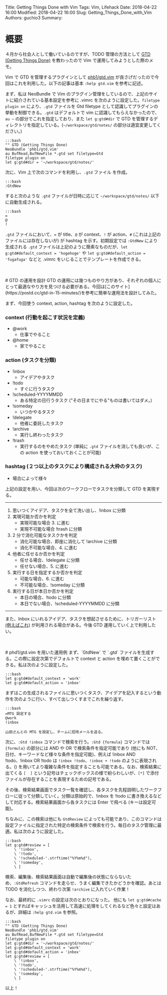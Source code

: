 Title: Getting Things Done with Vim
Tags: Vim, Lifehack
Date: 2018-04-22 16:00 
Modified: 2018-04-22 16:00
Slug: Getting_Things_Done_with_Vim
Authors: guchio3
Summary: 


# 概要
４月から社会人として働いているのですが、TODO 管理の方法として [GTD (Getting Things Done)](https://ja.wikipedia.org/wiki/Getting_Things_Done) を教わったので Vim で運用してみようとした際のメモ。

Vim で GTD を管理するプラグインとして [phb1/gtd.vim](https://github.com/phb1/gtd.vim) が良さげだったので今回はこれを利用した。以下の記事は基本 `:help gtd.vim` を参考に記述。

まず、私は NeoBundle で Vim のプラグイン管理をしているので、上記のサイトに紹介されている基本設定を参考に .vimrc を次のように設定した。`filetype plugin on` により、`.gtd` ファイルを Gtd filetype として認識してプラグインの挙動を制御できる。`.gtd` はデフォルトで vim に認識してもらえなかったので、`au ~` の部分でこれを指定しており、また `let g:gtd#dir` で GTD を管理するディレクトリを指定している。(`~/workspace/gtd/notes/` の部分は適宜変更してください。)

    :::bash
    "" GTD (Getting Things Done)
    NeoBundle 'phb1/gtd.vim'
    au BufRead,BufNewFile *.gtd set filetype=Gtd
    filetype plugin on
    let g:gtd#dir = '~/workspace/gtd/notes/'

次に、Vim 上で次のコマンドを利用し、`.gtd` ファイル を作成。

    :::bash
    :GtdNew

すると次のような `.gtd` ファイルが日時に応じて `~/workspace/gtd/notes/` 以下に自動生成される。

    :::bash
    =
    @
    !

`.gtd` ファイルにおいて、`=` が title、`@` が context、`!` が action、`#` (これは上記のファイルには存在しないが) が hashtag を示す。初期設定では `:GtdNew` により生成される `.gtd` ファイルは上記のように簡素なものだが、`let g:gtd#default_context = 'hogehoge'` や `let g:gtd#default_action = 'fugafuga'` などと .vimrc をいじることでテンプレートを作成できる。


<br>
<br>
# GTD の運用を設計
GTD の運用には幾つものやり方があり、それぞれの個人にとって最適なやり方を見つける必要がある。今回は[このサイト](https://postd.cc/gtd-in-15-minutes/)を参考に簡単な運用法を設計してみた。

まず、今回使う context, action, hashtag を次のように設定した。

### context (行動を起こす状況を定義)
 * @work
     * 仕事でやること
 * @home
     * 家でやること

### action (タスクを分類)
 * !inbox
     * アイデアやタスク
 * !todo
     * すぐに行うタスク
 * !scheduled-YYYYMMDD
     * ある特定の日行うタスク ("その日までにやる"ものは書いてはダメ。)
 * !someday
     * いつかやるタスク
 * !delegate
     * 他者に委託したタスク
 * !archive
     * 実行し終わったタスク
 * !trash
     * 実行するのをやめたタスク (単純に `.gtd` ファイルを消しても良いが、この action を使っておいておくことが可能)

### hashtag (２つ以上のタスクにより構成される大枠のタスク)
 * 場合によって様々

上記の設定を用い、今回は次のワークフローでタスクを分類して GTD を実現する。

---
 1. 思いつくアイデア、タスクを全て洗い出し、!inbox に分類
 2. 実現可能か否かを判定
    * 実現可能な場合 3. に進む
    * 実現不可能な場合 !trash に分類
 3. 2 分で消化可能なタスクかを判定
    * 消化可能な場合、即座に消化して !archive に分類
    * 消化不可能な場合、4. に進む
 4. 他者に任せるか否かを判定
    * 任せる場合、!delegate に分類
    * 任せない場合、5. に進む
 5. 実行する日を指定するか否かを判定
    * 可能な場合、6. に進む
    * 不可能な場合、!someday に分類
 6. 実行する日が本日か否かを判定
    * 本日の場合、!todo に分類
    * 本日でない場合、!scheduled-YYYYMMDD に分類 
---
<!--GTD を運用する際、週次レビューをすることが推奨されます。週次レビューでは各プロジェクトに最低１つは-->

また、Inbox にいれるアイデア、タスクを想起させるために、トリガーリスト[ (例えばこれ)](http://www.itmedia.co.jp/bizid/articles/0607/14/news064.html) が利用される場合がある。今後 GTD 運用していく上で利用したい。



<br>
<br>
# phd1/gtd.vim を用いた運用例
まず、`GtdNew` で `.gtd` ファイルを生成する。この際に設定次第でデフォルトで context と action を埋めて置くことができる。私は次のように設定した。

    :::bash
    let g:gtd#default_context = 'work'
    let g:gtd#default_action = 'inbox'

まずはこの生成されるファイルに思いつくタスク、アイデアを記入するという動作を次のように行い、すべて出しつくすまでこれを繰り返す。

    :::bash
    =MTG 設定する
    @work
    !inbox

    山田さんとの MTG を設定し、チームに招待メールを送る。

次に、`:Gtd !inbox` コマンドで検索を行う。`:Gtd {formula}` コマンドでは `{formula}` の部分には AND や OR で検索条件を指定可能であり (他にも NOT、日付、キーワードなど様々な条件を指定可能)、例えば !inbox AND !todo、!inbox OR !todo は `!inbox !todo`、`!inbox + !todo` のように表現される。() を用いてより複雑な条件を指定することも可能である。なお、検索結果に出てくる `[  ]` という記号はチェックボックスの様で紛らわしいが、`[*]` で添付ファイルが存在することを表現するための記号である。

その後、検索結果画面でタスク一覧を確認し、各タスクを先程説明したワークフローに従って分類していく。分類は原始的で、!inbox を !todo に書き換えるなどして対応する。検索結果画面から各タスクには Enter で飛べる (キーは設定可能)。

ちなみに、この検索は他にも `GtdReview` によっても可能であり、このコマンドは設定ファイルに指定された特定の検索条件で検索を行う。毎日のタスク管理に最適。私は次のように設定した。

    :::bash
    let g:gtd#review = [
        \ '!inbox',
        \ '!todo',
        \ '!scheduled-'.strftime("%Y%m%d"),
        \ '!someday',
        \ ]

検索、編集後、検索結果画面は自動で編集後の状態にならないため、`:GtdRefresh` コマンドを走らせ、うまく編集できたかどうかを確認。あとは TODO を消化しつつ、終わり次第 `!archive` に入れていく作業！

なお、最終的に `.vimrc` の設定は次のとおりになった。
他にも `let g:gtd#cache = 1` とすればキャッシュを活用して高速に処理をしてくれるなど色々と設定はあるが、詳細は `:help gtd.vim` を参照。

    :::bash
    "" GTD (Getting Things Done)
    NeoBundle 'phb1/gtd.vim'
    au BufRead,BufNewFile *.gtd set filetype=Gtd
    filetype plugin on
    let g:gtd#dir = '~/workspace/gtd/notes/'
    let g:gtd#default_context = 'work'
    let g:gtd#default_action = 'inbox'
    let g:gtd#review = [
        \ '!inbox',
        \ '!todo',
        \ '!scheduled-'.strftime("%Y%m%d"),
        \ '!someday',
        \ ]

以上！
